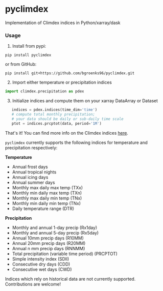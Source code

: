 # pyclimdex
Implementation of Climdex indices in Python/xarray/dask

### Usage

1. Install from pypi:

```
pip install pyclimdex
```

or from GitHub:

```
pip install git+https://github.com/bgroenks96/pyclimdex.git
```

2. Import either temperature or precipitation indices

```python
import climdex.precipitation as pdex
```

3. Initialize indices and compute them on your xarray DataArray or Dataset

```python
   indices = pdex.indices(time_dim='time')
   # compute total monthly precipitation;
   # your data should be daily or sub-daily time scale
   ptot = indices.prcptot(data, period='1M')
```

That's it! You can find more info on the Climdex indices [here](https://climdex.org).

`pyclimdex` currently supports the following indices for temperature and precipitation respectively:

**Temperature**

- Annual frost days
- Annual tropical nights
- Annual icing days
- Annual summer days
- Monthly max daily max temp (TXx)
- Monthly min daily max temp (TXn)
- Monthly max daily min temp (TNx)
- Monthly min daily min temp (TNx)
- Daily temperature range (DTR)

**Precipitation**

- Monthly and annual 1-day precip (Rx1day)
- Monthly and annual 5-day precip (Rx5day)
- Annual 10mm precip days (R10MM)
- Annual 20mm precip days (R20MM)
- Annual n mm precip days (RNNMM)
- Total precipitation (variable time period) (PRCPTOT)
- Simple intensity index (SDII)
- Consecutive dry days (CDD)
- Consecutive wet days (CWD)

Indices which rely on historical data are not currently supported. Contributions are welcome!

